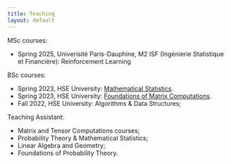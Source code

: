 ```yaml
---
title: Teaching
layout: default
---
```


MSc courses:
* Spring 2025, Univerisité Paris-Dauphine, M2 ISF (Ingénierie Statistique et Financière): Reinforcement Learning

BSc courses:
* Spring 2023, HSE University: [Mathematical Statistics](http://wiki.cs.hse.ru/%D0%9C%D0%B0%D1%82%D0%B5%D0%BC%D0%B0%D1%82%D0%B8%D1%87%D0%B5%D1%81%D0%BA%D0%B0%D1%8F_%D1%81%D1%82%D0%B0%D1%82%D0%B8%D1%81%D1%82%D0%B8%D0%BA%D0%B0_2022/2023_(%D0%BF%D0%B8%D0%BB%D0%BE%D1%82%D0%BD%D1%8B%D0%B9_%D0%BF%D0%BE%D1%82%D0%BE%D0%BA)).
* Spring 2023, HSE University: [Foundations of Matrix Computations](http://wiki.cs.hse.ru/%D0%9E%D1%81%D0%BD%D0%BE%D0%B2%D1%8B_%D0%BC%D0%B0%D1%82%D1%80%D0%B8%D1%87%D0%BD%D1%8B%D1%85_%D0%B2%D1%8B%D1%87%D0%B8%D1%81%D0%BB%D0%B5%D0%BD%D0%B8%D0%B9_2022/2023). 
* Fall 2022, HSE University: Algorithms & Data Structures;

Teaching Assistant:
* Matrix and Tensor Computations courses;
* Probability Theory & Mathematical Statistics;
* Linear Algebra and Geometry;
* Foundations of Probability Theory.